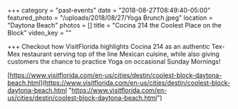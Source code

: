 +++
category = "past-events"
date = "2018-08-27T08:49:40-05:00"
featured_photo = "/uploads/2018/08/27/Yoga Brunch.jpeg"
location = "Daytona Beach"
photos = []
title = "Cocina 214 the Coolest Place on the Block"
video_key = ""

+++
Checkout how VisitFlorida highlights Cocina 214 as an authentic Tex-Mex restaurant serving top of the line Mexican cuisine, while also giving customers the chance to practice Yoga on occasional Sunday Mornings!

[https://www.visitflorida.com/en-us/cities/destin/coolest-block-daytona-beach.html](https://www.visitflorida.com/en-us/cities/destin/coolest-block-daytona-beach.html "https://www.visitflorida.com/en-us/cities/destin/coolest-block-daytona-beach.html")